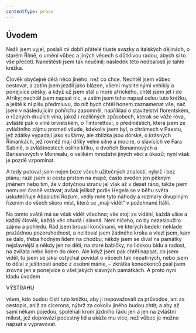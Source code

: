 ```yaml
---
contentType: prose
---
```


## Úvodem

Nežli jsem vyjel, poslali mi dobří přátelé tlusté svazky o italských dějinách, o starém Římě, o umění vůbec a jiných věcech s důtklivou radou, abych si to vše přečetl. Naneštěstí jsem tak neučinil; následek této nedbalosti je tahle knížka.

Člověk obyčejně dělá něco jiného, než co chce. Nechtěl jsem vůbec cestovat, a zatím jsem jezdil jako blázen, všemi myslitelnými vehikly a ponejvíce pěšky, a když už jsem stál u moře afrického, chtěl jsem jet i do Afriky; nechtěl jsem napsat nic, a zatím jsem toho napsal celou tuto knížku, a ještě k ní píšu předmluvu, do níž bych chtěl honem zaznamenat vše, nač jsem v následujícím pohříchu zapomněl, například o stavitelství florentském, o různých druzích vína, jakož i rozličných způsobech, kterak se váže réva, zvláště pak o víně orvietském, o Tintorettovi, o předměstích, která jsem ze zvláštního zájmu prometl všude, kdekoliv jsem byl, o chrámech v Paestu, jež zdálky vypadají jako sušárny, ale zblízka jsou dórské, o krásných Římankách, jež rovněž mají dříky velmi silné a mocné, o slavících ve Fara Sabině, o zvláštnostech oslího křiku, o dveřích Bonannových a Barisanových v Monrealu, o velikém množství jiných věcí a úkazů; nyní však je pozdě vzpomínat.

A tedy putoval jsem nejen beze všech užitečných znalostí, nýbrž i bez plánu; razil jsem si cestu prstem na mapě, často sveden jen pěkným jménem nebo tím, že v dotyčnou stranu jel vlak až v deset ráno, takže jsem nemusel časně vstávat; avšak jelikož podle Hegela se v běhu světa uskutečňuje Absolutní Rozum, vedly mne tyto náhody a rozmary divuplným řízením do všech skoro míst, která se „mají vidět“ v požehnané Itálii.

Na tomto světě má se však vidět všechno; vše stojí za vidění, každá ulice a každý člověk, každá věc chudá i slavná. Není ničeho, co by nezasloužilo zájmu a pohledu. Rád jsem brousil končinami, ve kterých bedekr neklade pražádnou pozoruhodnost, a nelitoval jsem žádného kroku a vlezl jsem, kam se dalo, třeba hodným lidem na chodbu; někdy jsem se díval na památky nejslavnější a někdy jen na děti, na staré babičky, na lidskou bídu a radost, na zvířata nebo lidem do oken. Ale když jsem pak chtěl napsat, co jsem viděl, tu jsem se jaksi ostýchal povídat o věcech tak nepatrných, nebo jsem to dělal z ješitnosti anebo z osobní mánie, – zkrátka koneckonců psal jsem zrovna jen a ponejvíce o všelijakých slavných památkách. A proto nyní kladu úvodem

VÝSTRAHU

všem, kdo budou čísti tuto knížku, aby ji nepovažovali za průvodce, ani za cestopis, aniž za cicerona, nýbrž za cokoliv jiného budou chtít; a aby až sami někam pojedou, spoléhali krom jízdního řádu jen a jen na zvláštní milost, jež doprovází pocestný lid a ukáže mu více, než vůbec je možno napsat a vypravovat.
